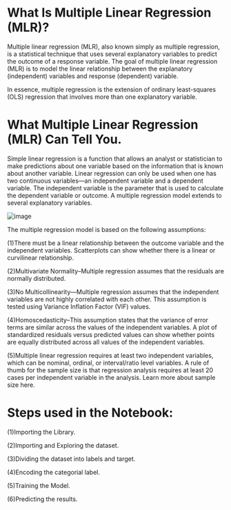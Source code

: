 # What Is Multiple Linear Regression (MLR)?

Multiple linear regression (MLR), also known simply as multiple regression, is a statistical technique that uses several explanatory variables to predict the outcome of a response variable. The goal of multiple linear regression (MLR) is to model the linear relationship between the explanatory (independent) variables and response (dependent) variable.

In essence, multiple regression is the extension of ordinary least-squares (OLS) regression that involves more than one explanatory variable.

# What Multiple Linear Regression (MLR) Can Tell You.

Simple linear regression is a function that allows an analyst or statistician to make predictions about one variable based on the information that is known about another variable. Linear regression can only be used when one has two continuous variables—an independent variable and a dependent variable. The independent variable is the parameter that is used to calculate the dependent variable or outcome. A multiple regression model extends to several explanatory variables.

![image](https://user-images.githubusercontent.com/55452866/88674390-618f9f00-d107-11ea-9426-8ea99f740c53.png)


The multiple regression model is based on the following assumptions:

(1)There must be a linear relationship between the outcome variable and the independent variables.  Scatterplots can show whether there is a linear or curvilinear relationship.

(2)Multivariate Normality–Multiple regression assumes that the residuals are normally distributed.

(3)No Multicollinearity—Multiple regression assumes that the independent variables are not highly correlated with each other.  This assumption is tested using Variance Inflation Factor (VIF) values.

(4)Homoscedasticity–This assumption states that the variance of error terms are similar across the values of the independent variables.  A plot of standardized residuals versus predicted values can show whether points are equally distributed across all values of the independent variables.

(5)Multiple linear regression requires at least two independent variables, which can be nominal, ordinal, or interval/ratio level variables.  A rule of thumb for the sample size is that regression analysis requires at least 20 cases per independent variable in the analysis. Learn more about sample size here.

# Steps used in the Notebook:
(1)Importing the Library.

(2)Importing and Exploring the dataset.

(3)Dividing the dataset into labels and target.

(4)Encoding the categorial label.

(5)Training the Model.

(6)Predicting the results.
